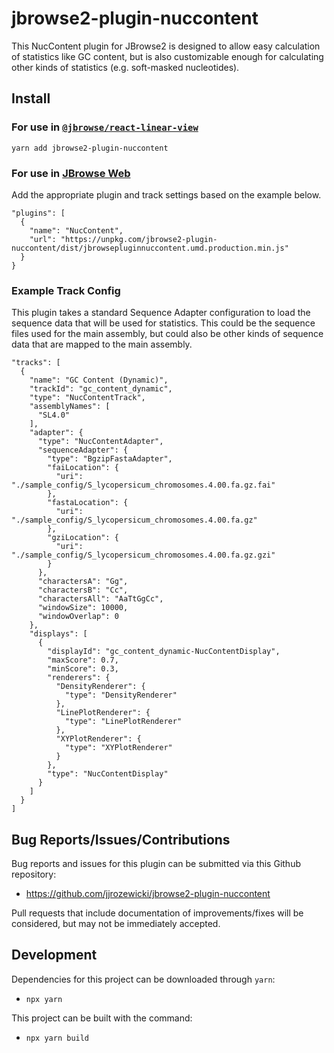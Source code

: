 # jbrowse2-plugin-nuccontent

This NucContent plugin for JBrowse2 is designed to allow easy calculation of statistics like GC content, but is also customizable enough for calculating other kinds of statistics (e.g. soft-masked nucleotides).

## Install

### For use in [`@jbrowse/react-linear-view`](https://www.npmjs.com/package/@jbrowse/react-linear-genome-view)

```
yarn add jbrowse2-plugin-nuccontent
```

### For use in [JBrowse Web](https://jbrowse.org/jb2/docs/quickstart_web)

Add the appropriate plugin and track settings based on the example below.

```
"plugins": [
  {
    "name": "NucContent",
    "url": "https://unpkg.com/jbrowse2-plugin-nuccontent/dist/jbrowsepluginnuccontent.umd.production.min.js"
  }
}
```

### Example Track Config

This plugin takes a standard Sequence Adapter configuration to load the sequence data that will be used for statistics. This could be the sequence files used for the main assembly, but could also be other kinds of sequence data that are mapped to the main assembly.

```
"tracks": [
  {
    "name": "GC Content (Dynamic)",
    "trackId": "gc_content_dynamic",
    "type": "NucContentTrack",
    "assemblyNames": [
      "SL4.0"
    ],
    "adapter": {
      "type": "NucContentAdapter",
      "sequenceAdapter": {
        "type": "BgzipFastaAdapter",
        "faiLocation": {
          "uri": "./sample_config/S_lycopersicum_chromosomes.4.00.fa.gz.fai"
        },
        "fastaLocation": {
          "uri": "./sample_config/S_lycopersicum_chromosomes.4.00.fa.gz"
        },
        "gziLocation": {
          "uri": "./sample_config/S_lycopersicum_chromosomes.4.00.fa.gz.gzi"
        }
      },
      "charactersA": "Gg",
      "charactersB": "Cc",
      "charactersAll": "AaTtGgCc",
      "windowSize": 10000,
      "windowOverlap": 0
    },
    "displays": [
      {
        "displayId": "gc_content_dynamic-NucContentDisplay",
        "maxScore": 0.7,
        "minScore": 0.3,
        "renderers": {
          "DensityRenderer": {
            "type": "DensityRenderer"
          },
          "LinePlotRenderer": {
            "type": "LinePlotRenderer"
          },
          "XYPlotRenderer": {
            "type": "XYPlotRenderer"
          }
        },
        "type": "NucContentDisplay"
      }
    ]
  }
]
```

## Bug Reports/Issues/Contributions

Bug reports and issues for this plugin can be submitted via this Github repository:

* https://github.com/jjrozewicki/jbrowse2-plugin-nuccontent

Pull requests that include documentation of improvements/fixes will be considered, but may not be immediately accepted.

## Development

Dependencies for this project can be downloaded through `yarn`:

* `npx yarn`

This project can be built with the command:

* `npx yarn build`
